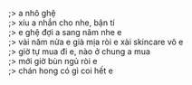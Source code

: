 ;> a nhô ghệ<br>
;> xíu a nhắn cho nhe, bận tí<br>
;> e ghệ đợi a sang năm nhe e<br>
;> vài năm nửa e già mịa ròi e xài skincare vô e<br>
;> giờ tự mua đi e, nào ở chung a mua<br>
;> mới giờ bùn ngủ ròi e<br>
;> chán hong có gì coi hết e
